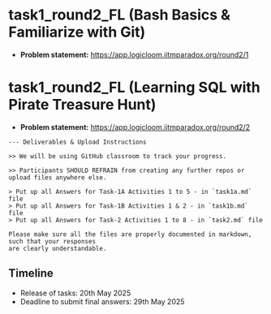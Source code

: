 # task1_round2_FL (Bash Basics & Familiarize with Git)

- **Problem statement:** https://app.logicloom.iitmparadox.org/round2/1

# task1_round2_FL (Learning SQL with Pirate Treasure Hunt)

- **Problem statement:** https://app.logicloom.iitmparadox.org/round2/2

```
--- Deliverables & Upload Instructions

>> We will be using GitHub classroom to track your progress.

>> Participants SHOULD REFRAIN from creating any further repos or upload files anywhere else.

> Put up all Answers for Task-1A Activities 1 to 5 - in `task1a.md` file
> Put up all Answers for Task-1B Activities 1 & 2 - in `task1b.md` file
> Put up all Answers for Task-2 Activities 1 to 8 - in `task2.md` file

Please make sure all the files are properly documented in markdown, such that your responses
are clearly understandable.
```

## Timeline

- Release of tasks: 20th May 2025
- Deadline to submit final answers: 29th May 2025
